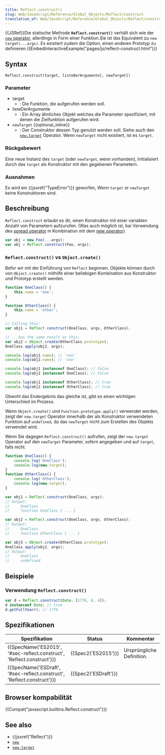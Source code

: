 ```yaml
---
title: Reflect.construct()
slug: Web/JavaScript/Reference/Global_Objects/Reflect/construct
translation_of: Web/JavaScript/Reference/Global_Objects/Reflect/construct
---
```

{{JSRef}}Die statische Methode **`Reflect.construct()`** verhält sich wie der [`new` operator](/de/docs/Web/JavaScript/Reference/Operators/new), allerdings in Form einer Funktion.Sie ist das Equivalent zu `new target(...args)`. Es existiert zudem die Option, einen anderen Prototyp zu definieren.{{EmbedInteractiveExample("pages/js/reflect-construct.html")}}

## Syntax

    Reflect.construct(target, listeDerArgumente[, newTarget])

### Parameter

- target
  - : Die Funktion, die aufgerufen werden soll.
- listeDerArgumente
  - : Ein Array ähnliches Objekt welches die Parameter spezifiziert, mit denen die Zielfunktion aufgerufen wird.
- `newTarget` {{optional_inline}}
  - : Der Construktor dessen Typ genutzt werden soll. Siehe auch den [`new.target`](/en-US/docs/Web/JavaScript/Reference/Operators/new.target) Operator. Wenn `newTarget` nicht existiert, ist es `target`.

### Rückgabewert

Eine neue Instanz des `target` (oder `newTarget`, wenn vorhanden), Initialisiert durch das `target` als Konstruktor mit den gegebenen Parametern.

### Ausnahmen

Es wird ein {{jsxref("TypeError")}} geworfen, Wenn `target` or `newTarget` keine Konstruktoren sind.

## Beschreibung

`Reflect.construct` erlaubt es dir, einen Konstruktor mit einer variablen Anzahl von Parametern aufzurufen. (Was auch möglich ist, bai Verwendung des [spread operator](/de/docs/Web/JavaScript/Reference/Operators/Spread_operator) in Kombination mit dem [new operator](/de/docs/Web/JavaScript/Reference/Operators/new)).

```js
var obj = new Foo(...args);
var obj = Reflect.construct(Foo, args);
```

### `Reflect.construct()` vs `Object.create()`

Befor wir mit der Einführung von `Reflect` beginnen. Objekte können durch von `Object.create()` mithilfe einer beliebigen Kombination aus Konstruktor und Prototyp erstellt werden.

```js
function OneClass() {
    this.name = 'one';
}

function OtherClass() {
    this.name = 'other';
}

// Calling this:
var obj1 = Reflect.construct(OneClass, args, OtherClass);

// ...has the same result as this:
var obj2 = Object.create(OtherClass.prototype);
OneClass.apply(obj2, args);

console.log(obj1.name); // 'one'
console.log(obj2.name); // 'one'

console.log(obj1 instanceof OneClass); // false
console.log(obj2 instanceof OneClass); // false

console.log(obj1 instanceof OtherClass); // true
console.log(obj2 instanceof OtherClass); // true
```

Obwohl das Endergebnis das gleiche ist, gibt es einen wichtigen Unterschied im Prozess.

Wenn `Object.create()` und `Function.prototype.apply()` verwendet werden, zeigt der `new.target` Operator innerhalb der als Konstruktor verwendeten Funktion auf `undefined`, da das `newTarget` nicht zum Erstellen des Objekts verwendet wird.

Wenn Sie dagegen `Reflect.construct()` aufrufen, zeigt der `new.target` Operator auf den `newTarget` Parameter, sofern angegeben und auf `target`, falls nicht.

```js
function OneClass() {
    console.log('OneClass');
    console.log(new.target);
}
function OtherClass() {
    console.log('OtherClass');
    console.log(new.target);
}

var obj1 = Reflect.construct(OneClass, args);
// Output:
//     OneClass
//     function OneClass { ... }

var obj2 = Reflect.construct(OneClass, args, OtherClass);
// Output:
//     OneClass
//     function OtherClass { ... }

var obj3 = Object.create(OtherClass.prototype);
OneClass.apply(obj2, args);
// Output:
//     OneClass
//     undefined
```

## Beispiele

### Verwendung `Reflect.construct()`

```js
var d = Reflect.construct(Date, [1776, 6, 4]);
d instanceof Date; // true
d.getFullYear(); // 1776
```

## Spezifikationen

| Spezifikation                                                                                | Status                       | Kommentar                 |
| -------------------------------------------------------------------------------------------- | ---------------------------- | ------------------------- |
| {{SpecName('ES2015', '#sec-reflect.construct', 'Reflect.construct')}} | {{Spec2('ES2015')}}     | Ursprüngliche Definition. |
| {{SpecName('ESDraft', '#sec-reflect.construct', 'Reflect.construct')}} | {{Spec2('ESDraft')}} |                           |

## Browser kompabilität

{{Compat("javascript.builtins.Reflect.construct")}}

## See also

- {{jsxref("Reflect")}}
- [`new`](/de/docs/Web/JavaScript/Reference/Operators/new)
- [`new.target`](/en-US/docs/Web/JavaScript/Reference/Operators/new.target)
